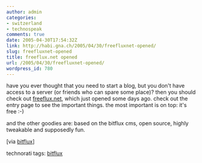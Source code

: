 ```yaml
---
author: admin
categories:
- switzerland
- technospeak
comments: true
date: 2005-04-30T17:54:32Z
link: http://habi.gna.ch/2005/04/30/freefluxnet-opened/
slug: freefluxnet-opened
title: freeflux.net opened
url: /2005/04/30/freefluxnet-opened/
wordpress_id: 780
---
```


have you ever thought that you need to start a blog, but you don't have access to a server (or friends who can spare some place)? then you should check out [freeflux.net](http://freeflux.net/), which just opened some days ago. check out the entry page to see the important things. the most important is on top: it's free :-)
  
and the other goodies are: based on the bitflux cms, open source, highly tweakable and supposedly fun.



[via [bitflux](http://blog.bitflux.ch/archive/2005/04/27/freeflux-officially-opened-and-more-updates.html)]


technorati tags: [bitflux](http://technorati.com/tag/bitflux)
